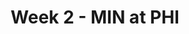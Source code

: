 ---
layout: game
title: Week 2 - MIN at PHI
season: 2022
game_id: 2022_02_MIN_PHI
away_team: MIN
home_team: PHI
---